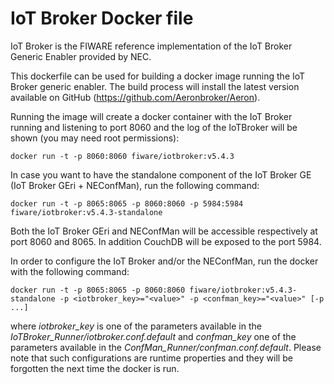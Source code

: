 IoT Broker Docker file
=======================

IoT Broker is the FIWARE reference implementation of the IoT Broker Generic Enabler provided by NEC.

This dockerfile can be used for building a docker image running the IoT Broker generic enabler. The build process will install the latest version available on GitHub (https://github.com/Aeronbroker/Aeron).

Running the image will create a docker container with the IoT Broker running and listening to port 8060 and the log of the IoTBroker will be shown (you may need root permissions):
```
docker run -t -p 8060:8060 fiware/iotbroker:v5.4.3
```


In case you want to have the standalone component of the IoT Broker GE (IoT Broker GEri + NEConfMan), run the following command:
```
docker run -t -p 8065:8065 -p 8060:8060 -p 5984:5984 fiware/iotbroker:v5.4.3-standalone
```
 
Both the IoT Broker GEri and NEConfMan will be accessible respectively at port 8060 and 8065. In addition CouchDB will be exposed to the port 5984.

In order to configure the IoT Broker and/or the NEConfMan, run the docker with the following command:

```
docker run -t -p 8065:8065 -p 8060:8060 fiware/iotbroker:v5.4.3-standalone -p <iotbroker_key>="<value>" -p <confman_key>="<value>" [-p ...]
```

where *iotbroker_key* is one of the parameters available in the *IoTBroker_Runner/iotbroker.conf.default* and *confman_key* one of the parameters available in the *ConfMan_Runner/confman.conf.default*.
Please note that such configurations are runtime properties and they will be forgotten the next time the docker is run.